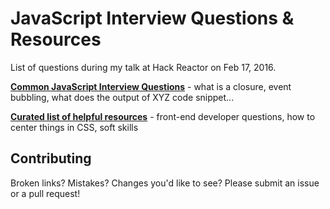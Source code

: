 # JavaScript Interview Questions & Resources

List of questions during my talk at Hack Reactor on Feb 17, 2016.

[**Common JavaScript Interview Questions**](https://github.com/ferment/js-interview-questions/blob/master/interview-questions.md) - what is a closure, event bubbling, what does the output of XYZ code snippet...

[**Curated list of helpful resources**](https://github.com/ferment/js-interview-questions/blob/master/resources.md) - front-end developer questions, how to center things in CSS, soft skills

## Contributing

Broken links? Mistakes? Changes you'd like to see? Please submit an issue or a pull request!
